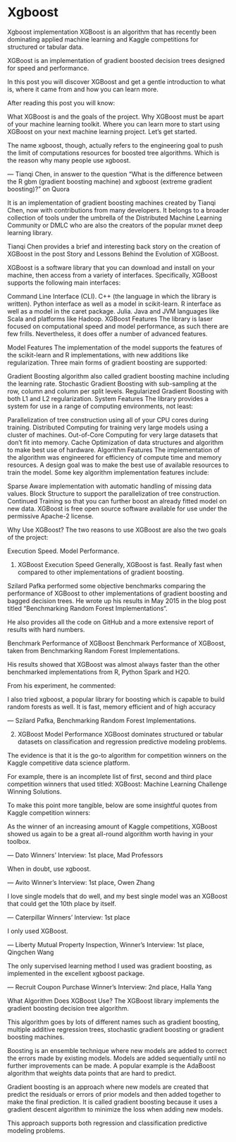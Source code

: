 # Xgboost
Xgboost implementation
XGBoost is an algorithm that has recently been dominating applied machine learning and Kaggle competitions for structured or tabular data.

XGBoost is an implementation of gradient boosted decision trees designed for speed and performance.

In this post you will discover XGBoost and get a gentle introduction to what is, where it came from and how you can learn more.

After reading this post you will know:

What XGBoost is and the goals of the project.
Why XGBoost must be apart of your machine learning toolkit.
Where you can learn more to start using XGBoost on your next machine learning project.
Let’s get started.



The name xgboost, though, actually refers to the engineering goal to push the limit of computations resources for boosted tree algorithms. Which is the reason why many people use xgboost.

— Tianqi Chen, in answer to the question “What is the difference between the R gbm (gradient boosting machine) and xgboost (extreme gradient boosting)?” on Quora

It is an implementation of gradient boosting machines created by Tianqi Chen, now with contributions from many developers. It belongs to a broader collection of tools under the umbrella of the Distributed Machine Learning Community or DMLC who are also the creators of the popular mxnet deep learning library.

Tianqi Chen provides a brief and interesting back story on the creation of XGBoost in the post Story and Lessons Behind the Evolution of XGBoost.

XGBoost is a software library that you can download and install on your machine, then access from a variety of interfaces. Specifically, XGBoost supports the following main interfaces:

Command Line Interface (CLI).
C++ (the language in which the library is written).
Python interface as well as a model in scikit-learn.
R interface as well as a model in the caret package.
Julia.
Java and JVM languages like Scala and platforms like Hadoop.
XGBoost Features
The library is laser focused on computational speed and model performance, as such there are few frills. Nevertheless, it does offer a number of advanced features.

Model Features
The implementation of the model supports the features of the scikit-learn and R implementations, with new additions like regularization. Three main forms of gradient boosting are supported:

Gradient Boosting algorithm also called gradient boosting machine including the learning rate.
Stochastic Gradient Boosting with sub-sampling at the row, column and column per split levels.
Regularized Gradient Boosting with both L1 and L2 regularization.
System Features
The library provides a system for use in a range of computing environments, not least:

Parallelization of tree construction using all of your CPU cores during training.
Distributed Computing for training very large models using a cluster of machines.
Out-of-Core Computing for very large datasets that don’t fit into memory.
Cache Optimization of data structures and algorithm to make best use of hardware.
Algorithm Features
The implementation of the algorithm was engineered for efficiency of compute time and memory resources. A design goal was to make the best use of available resources to train the model. Some key algorithm implementation features include:

Sparse Aware implementation with automatic handling of missing data values.
Block Structure to support the parallelization of tree construction.
Continued Training so that you can further boost an already fitted model on new data.
XGBoost is free open source software available for use under the permissive Apache-2 license.

Why Use XGBoost?
The two reasons to use XGBoost are also the two goals of the project:

Execution Speed.
Model Performance.
1. XGBoost Execution Speed
Generally, XGBoost is fast. Really fast when compared to other implementations of gradient boosting.

Szilard Pafka performed some objective benchmarks comparing the performance of XGBoost to other implementations of gradient boosting and bagged decision trees. He wrote up his results in May 2015 in the blog post titled “Benchmarking Random Forest Implementations“.

He also provides all the code on GitHub and a more extensive report of results with hard numbers.

Benchmark Performance of XGBoost
Benchmark Performance of XGBoost, taken from Benchmarking Random Forest Implementations.

His results showed that XGBoost was almost always faster than the other benchmarked implementations from R, Python Spark and H2O.

From his experiment, he commented:

I also tried xgboost, a popular library for boosting which is capable to build random forests as well. It is fast, memory efficient and of high accuracy

— Szilard Pafka, Benchmarking Random Forest Implementations.

2. XGBoost Model Performance
XGBoost dominates structured or tabular datasets on classification and regression predictive modeling problems.

The evidence is that it is the go-to algorithm for competition winners on the Kaggle competitive data science platform.

For example, there is an incomplete list of first, second and third place competition winners that used titled: XGBoost: Machine Learning Challenge Winning Solutions.

To make this point more tangible, below are some insightful quotes from Kaggle competition winners:

As the winner of an increasing amount of Kaggle competitions, XGBoost showed us again to be a great all-round algorithm worth having in your toolbox.

— Dato Winners’ Interview: 1st place, Mad Professors

When in doubt, use xgboost.

— Avito Winner’s Interview: 1st place, Owen Zhang

I love single models that do well, and my best single model was an XGBoost that could get the 10th place by itself.

— Caterpillar Winners’ Interview: 1st place

I only used XGBoost.

— Liberty Mutual Property Inspection, Winner’s Interview: 1st place, Qingchen Wang

The only supervised learning method I used was gradient boosting, as implemented in the excellent xgboost package.

— Recruit Coupon Purchase Winner’s Interview: 2nd place, Halla Yang

What Algorithm Does XGBoost Use?
The XGBoost library implements the gradient boosting decision tree algorithm.

This algorithm goes by lots of different names such as gradient boosting, multiple additive regression trees, stochastic gradient boosting or gradient boosting machines.

Boosting is an ensemble technique where new models are added to correct the errors made by existing models. Models are added sequentially until no further improvements can be made. A popular example is the AdaBoost algorithm that weights data points that are hard to predict.

Gradient boosting is an approach where new models are created that predict the residuals or errors of prior models and then added together to make the final prediction. It is called gradient boosting because it uses a gradient descent algorithm to minimize the loss when adding new models.

This approach supports both regression and classification predictive modeling problems.

